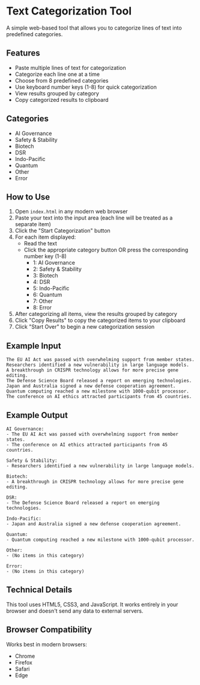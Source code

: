 # Text Categorization Tool

A simple web-based tool that allows you to categorize lines of text into predefined categories.

## Features

- Paste multiple lines of text for categorization
- Categorize each line one at a time
- Choose from 8 predefined categories
- Use keyboard number keys (1-8) for quick categorization
- View results grouped by category
- Copy categorized results to clipboard

## Categories

- AI Governance
- Safety & Stability
- Biotech
- DSR
- Indo-Pacific
- Quantum
- Other
- Error

## How to Use

1. Open `index.html` in any modern web browser
2. Paste your text into the input area (each line will be treated as a separate item)
3. Click the "Start Categorization" button
4. For each item displayed:
   - Read the text
   - Click the appropriate category button OR press the corresponding number key (1-8)
     - 1: AI Governance
     - 2: Safety & Stability
     - 3: Biotech
     - 4: DSR
     - 5: Indo-Pacific
     - 6: Quantum
     - 7: Other
     - 8: Error
5. After categorizing all items, view the results grouped by category
6. Click "Copy Results" to copy the categorized items to your clipboard
7. Click "Start Over" to begin a new categorization session

## Example Input

```
The EU AI Act was passed with overwhelming support from member states.
Researchers identified a new vulnerability in large language models.
A breakthrough in CRISPR technology allows for more precise gene editing.
The Defense Science Board released a report on emerging technologies.
Japan and Australia signed a new defense cooperation agreement.
Quantum computing reached a new milestone with 1000-qubit processor.
The conference on AI ethics attracted participants from 45 countries.
```

## Example Output

```
AI Governance:
- The EU AI Act was passed with overwhelming support from member states.
- The conference on AI ethics attracted participants from 45 countries.

Safety & Stability:
- Researchers identified a new vulnerability in large language models.

Biotech:
- A breakthrough in CRISPR technology allows for more precise gene editing.

DSR:
- The Defense Science Board released a report on emerging technologies.

Indo-Pacific:
- Japan and Australia signed a new defense cooperation agreement.

Quantum:
- Quantum computing reached a new milestone with 1000-qubit processor.

Other:
- (No items in this category)

Error:
- (No items in this category)
```

## Technical Details

This tool uses HTML5, CSS3, and JavaScript. It works entirely in your browser and doesn't send any data to external servers.

## Browser Compatibility

Works best in modern browsers:
- Chrome
- Firefox
- Safari
- Edge 